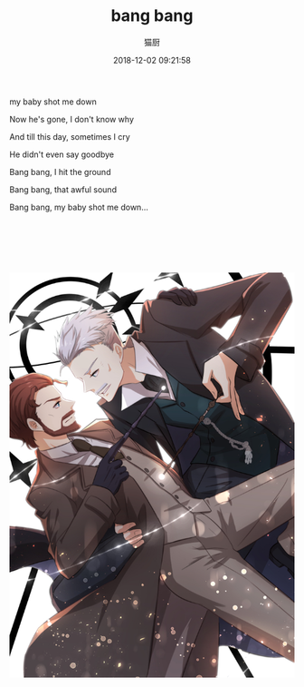 ﻿---
layout: post
title: bang bang
date: 2018-12-02 09:21:58
updated: 2019-01-31 06:16:36
comments: true
categories: [Photo]
tags: [格邓, 神奇动物在哪里, ggad]
author: "猫厨"
description: ""
toc: true
---

<p>my baby shot me down<br /></p> 
<p>Now he's gone, I don't know why</p> 
<p>And till this day, sometimes I cry</p> 
<p>He didn't even say goodbye</p> 
<p>Bang bang, I hit the ground</p> 
<p>Bang bang, that awful sound</p> 
<p>Bang bang, my baby shot me down...</p> 
<p><br /></p> 
<p><br /></p> 
<p><br /></p>

![](https://raw.githubusercontent.com/alicewish/meowchain247/master/img_cVZNdzJtQk9JV2NhaGVwcnVQNVlzMk1hNXZKUWRBOWZSVDVCSFh3eVNVZ3h6RWtGZkRWVHVBPT0.jpg)